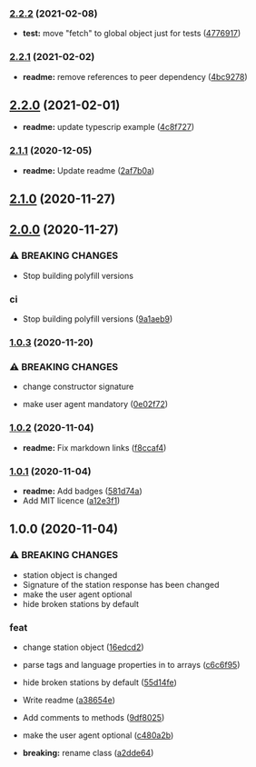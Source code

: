 ### [2.2.2](https://github.com/ivandotv/radio-browser-api/compare/v2.2.1...v2.2.2) (2021-02-08)


* **test:** move "fetch" to global object just for tests ([4776917](https://github.com/ivandotv/radio-browser-api/commit/477691716ce4e3357a6cfe3e8474f75322c96437))

### [2.2.1](https://github.com/ivandotv/radio-browser-api/compare/v2.2.0...v2.2.1) (2021-02-02)


* **readme:** remove references to peer dependency ([4bc9278](https://github.com/ivandotv/radio-browser-api/commit/4bc927857023897a69cdfd1fb627349edfb13f66))

## [2.2.0](https://github.com/ivandotv/radio-browser-api/compare/v2.1.1...v2.2.0) (2021-02-01)


* **readme:** update typescrip example ([4c8f727](https://github.com/ivandotv/radio-browser-api/commit/4c8f727bc72decae51feb2a474d78577115a7544))

### [2.1.1](https://github.com/ivandotv/radio-browser-api/compare/v2.1.0...v2.1.1) (2020-12-05)


* **readme:** Update readme ([2af7b0a](https://github.com/ivandotv/radio-browser-api/commit/2af7b0a70e201c4e1e2cbe3b9ac787df168c8bad))

## [2.1.0](https://github.com/ivandotv/radio-browser-api/compare/v2.0.0...v2.1.0) (2020-11-27)

## [2.0.0](https://github.com/ivandotv/radio-browser-api/compare/v1.0.3...v2.0.0) (2020-11-27)


### ⚠ BREAKING CHANGES

* Stop building polyfill versions

### ci

* Stop building polyfill versions ([9a1aeb9](https://github.com/ivandotv/radio-browser-api/commit/9a1aeb93e2485282a1804672040743e8e2af0af9))

### [1.0.3](https://github.com/ivandotv/radio-browser-api/compare/v1.0.2...v1.0.3) (2020-11-20)


### ⚠ BREAKING CHANGES

* change constructor signature

* make user agent mandatory ([0e02f72](https://github.com/ivandotv/radio-browser-api/commit/0e02f72f8f8b0fbe9ca9fa84d8c22e76b40adaad))

### [1.0.2](https://github.com/ivandotv/radio-browser-api/compare/v1.0.1...v1.0.2) (2020-11-04)


* **readme:** Fix markdown links ([f8ccaf4](https://github.com/ivandotv/radio-browser-api/commit/f8ccaf46a81ef287035098c0022ebda09392464a))

### [1.0.1](https://github.com/ivandotv/radio-browser-api/compare/v1.0.0...v1.0.1) (2020-11-04)


* **readme:** Add badges ([581d74a](https://github.com/ivandotv/radio-browser-api/commit/581d74acc52bebcd2ea4742aad1f38769518cb1d))
* Add MIT licence ([a12e3f1](https://github.com/ivandotv/radio-browser-api/commit/a12e3f1eb84ea94d56e199925cd8c105e0cedccb))

## 1.0.0 (2020-11-04)


### ⚠ BREAKING CHANGES

* station object is changed
* Signature of the station response has been changed
* make the user agent optional
* hide broken stations by default

### feat

* change station object ([16edcd2](https://github.com/ivandotv/radio-browser-api/commit/16edcd28bb1747b2a7bc2ae85dd8303e7f3face8))
* parse tags and language properties in to arrays ([c6c6f95](https://github.com/ivandotv/radio-browser-api/commit/c6c6f9589ef9fa5cbfc758d0108ab30c1af4508b))
* hide broken stations by default ([55d14fe](https://github.com/ivandotv/radio-browser-api/commit/55d14feb12fc100b1f7074dea42dc6bfb0dc5d02))


* Write readme ([a38654e](https://github.com/ivandotv/radio-browser-api/commit/a38654e25bca55ff4adb340585c3e0cdcc2da45f))
* Add comments to methods ([9df8025](https://github.com/ivandotv/radio-browser-api/commit/9df8025529a8573de4e82bab9c2c967baaf06ab5))
* make the user agent optional ([c480a2b](https://github.com/ivandotv/radio-browser-api/commit/c480a2bd3f806e2466dd29b9e69035dde68f5e52))
* **breaking:** rename class ([a2dde64](https://github.com/ivandotv/radio-browser-api/commit/a2dde6469f7e75905aafa90b9d565dec092050b6))

